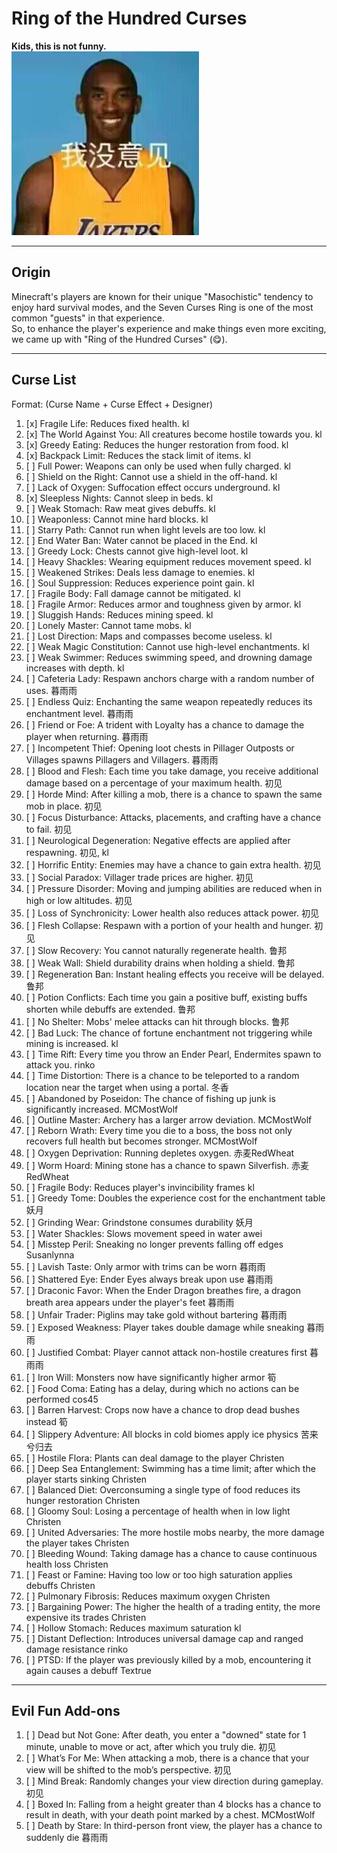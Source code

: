 # Ring of the Hundred Curses

**Kids, this is not funny.**  
![man.jpg](img%2Fman.jpg)

---

## Origin
Minecraft's players are known for their unique "Masochistic" tendency to enjoy hard survival modes, and the Seven Curses Ring is one of the most common "guests" in that experience.  
So, to enhance the player's experience and make things even more exciting, we came up with "Ring of the Hundred Curses" (😋).

---

## Curse List
Format: (Curse Name + Curse Effect + Designer)

1. [x] Fragile Life: Reduces fixed health. kl
2. [x] The World Against You: All creatures become hostile towards you. kl
3. [x] Greedy Eating: Reduces the hunger restoration from food. kl
4. [x] Backpack Limit: Reduces the stack limit of items. kl
5. [ ] Full Power: Weapons can only be used when fully charged. kl
6. [ ] Shield on the Right: Cannot use a shield in the off-hand. kl
7. [ ] Lack of Oxygen: Suffocation effect occurs underground. kl
8. [x] Sleepless Nights: Cannot sleep in beds. kl
9. [ ] Weak Stomach: Raw meat gives debuffs. kl
10. [ ] Weaponless: Cannot mine hard blocks. kl
11. [ ] Starry Path: Cannot run when light levels are too low. kl
12. [ ] End Water Ban: Water cannot be placed in the End. kl
13. [ ] Greedy Lock: Chests cannot give high-level loot. kl
14. [ ] Heavy Shackles: Wearing equipment reduces movement speed. kl
15. [ ] Weakened Strikes: Deals less damage to enemies. kl
16. [ ] Soul Suppression: Reduces experience point gain. kl
17. [ ] Fragile Body: Fall damage cannot be mitigated. kl
18. [ ] Fragile Armor: Reduces armor and toughness given by armor. kl
19. [ ] Sluggish Hands: Reduces mining speed. kl
20. [ ] Lonely Master: Cannot tame mobs. kl
21. [ ] Lost Direction: Maps and compasses become useless. kl
22. [ ] Weak Magic Constitution: Cannot use high-level enchantments. kl
23. [ ] Weak Swimmer: Reduces swimming speed, and drowning damage increases with depth. kl
24. [ ] Cafeteria Lady: Respawn anchors charge with a random number of uses. 暮雨雨
25. [ ] Endless Quiz: Enchanting the same weapon repeatedly reduces its enchantment level. 暮雨雨
26. [ ] Friend or Foe: A trident with Loyalty has a chance to damage the player when returning. 暮雨雨
27. [ ] Incompetent Thief: Opening loot chests in Pillager Outposts or Villages spawns Pillagers and Villagers. 暮雨雨
28. [ ] Blood and Flesh: Each time you take damage, you receive additional damage based on a percentage of your maximum health. 初见
29. [ ] Horde Mind: After killing a mob, there is a chance to spawn the same mob in place. 初见
30. [ ] Focus Disturbance: Attacks, placements, and crafting have a chance to fail. 初见
31. [ ] Neurological Degeneration: Negative effects are applied after respawning. 初见, kl
32. [ ] Horrific Entity: Enemies may have a chance to gain extra health. 初见
33. [ ] Social Paradox: Villager trade prices are higher. 初见
34. [ ] Pressure Disorder: Moving and jumping abilities are reduced when in high or low altitudes. 初见
35. [ ] Loss of Synchronicity: Lower health also reduces attack power. 初见
36. [ ] Flesh Collapse: Respawn with a portion of your health and hunger. 初见
37. [ ] Slow Recovery: You cannot naturally regenerate health. 鲁邦
38. [ ] Weak Wall: Shield durability drains when holding a shield. 鲁邦
39. [ ] Regeneration Ban: Instant healing effects you receive will be delayed. 鲁邦
40. [ ] Potion Conflicts: Each time you gain a positive buff, existing buffs shorten while debuffs are extended. 鲁邦
41. [ ] No Shelter: Mobs' melee attacks can hit through blocks. 鲁邦
42. [ ] Bad Luck: The chance of fortune enchantment not triggering while mining is increased. kl
43. [ ] Time Rift: Every time you throw an Ender Pearl, Endermites spawn to attack you. rinko
44. [ ] Time Distortion: There is a chance to be teleported to a random location near the target when using a portal. 冬香
45. [ ] Abandoned by Poseidon: The chance of fishing up junk is significantly increased. MCMostWolf
46. [ ] Outline Master: Archery has a larger arrow deviation. MCMostWolf
47. [ ] Reborn Wrath: Every time you die to a boss, the boss not only recovers full health but becomes stronger. MCMostWolf
48. [ ] Oxygen Deprivation: Running depletes oxygen. 赤麦RedWheat
49. [ ] Worm Hoard: Mining stone has a chance to spawn Silverfish. 赤麦RedWheat
50. [ ] Fragile Body: Reduces player's invincibility frames kl
51. [ ] Greedy Tome: Doubles the experience cost for the enchantment table 妖月
52. [ ] Grinding Wear: Grindstone consumes durability 妖月
53. [ ] Water Shackles: Slows movement speed in water awei
54. [ ] Misstep Peril: Sneaking no longer prevents falling off edges Susanlynna
55. [ ] Lavish Taste: Only armor with trims can be worn 暮雨雨
56. [ ] Shattered Eye: Ender Eyes always break upon use 暮雨雨
57. [ ] Draconic Favor: When the Ender Dragon breathes fire, a dragon breath area appears under the player's feet 暮雨雨
58. [ ] Unfair Trader: Piglins may take gold without bartering 暮雨雨
59. [ ] Exposed Weakness: Player takes double damage while sneaking 暮雨雨
60. [ ] Justified Combat: Player cannot attack non-hostile creatures first 暮雨雨
61. [ ] Iron Will: Monsters now have significantly higher armor 筍
62. [ ] Food Coma: Eating has a delay, during which no actions can be performed cos45
63. [ ] Barren Harvest: Crops now have a chance to drop dead bushes instead 筍
64. [ ] Slippery Adventure: All blocks in cold biomes apply ice physics 苦来兮归去
65. [ ] Hostile Flora: Plants can deal damage to the player Christen
66. [ ] Deep Sea Entanglement: Swimming has a time limit; after which the player starts sinking Christen
67. [ ] Balanced Diet: Overconsuming a single type of food reduces its hunger restoration Christen
68. [ ] Gloomy Soul: Losing a percentage of health when in low light Christen
69. [ ] United Adversaries: The more hostile mobs nearby, the more damage the player takes Christen
70. [ ] Bleeding Wound: Taking damage has a chance to cause continuous health loss Christen
71. [ ] Feast or Famine: Having too low or too high saturation applies debuffs Christen
72. [ ] Pulmonary Fibrosis: Reduces maximum oxygen Christen
73. [ ] Bargaining Power: The higher the health of a trading entity, the more expensive its trades Christen
74. [ ] Hollow Stomach: Reduces maximum saturation kl
75. [ ] Distant Deflection: Introduces universal damage cap and ranged damage resistance rinko
76. [ ] PTSD: If the player was previously killed by a mob, encountering it again causes a debuff Textrue

---

## Evil Fun Add-ons
1. [ ] Dead but Not Gone: After death, you enter a "downed" state for 1 minute, unable to move or act, after which you truly die. 初见
2. [ ] What’s For Me: When attacking a mob, there is a chance that your view will be shifted to the mob’s perspective. 初见
3. [ ] Mind Break: Randomly changes your view direction during gameplay. 初见
4. [ ] Boxed In: Falling from a height greater than 4 blocks has a chance to result in death, with your death point marked by a chest. MCMostWolf
5. [ ] Death by Stare: In third-person front view, the player has a chance to suddenly die 暮雨雨